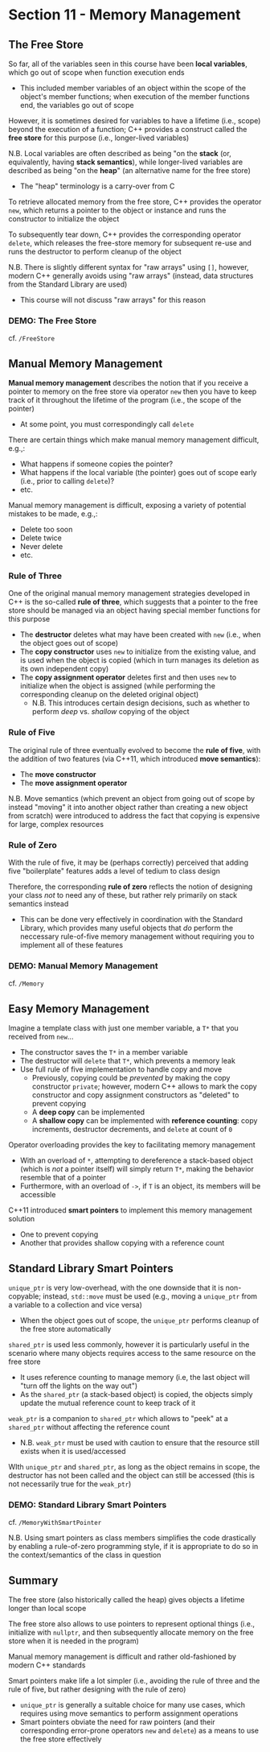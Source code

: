 # Section 11 - Memory Management

## The Free Store

So far, all of the variables seen in this course have been **local variables**, which go out of scope when function execution ends
  * This included member variables of an object within the scope of the object's member functions; when execution of the member functions end, the variables go out of scope

However, it is sometimes desired for variables to have a lifetime (i.e., scope) beyond the execution of a function; C++ provides a construct called the **free store** for this purpose (i.e., longer-lived variables)

N.B. Local variables are often described as being "on the **stack** (or, equivalently, having **stack semantics**), while longer-lived variables are described as being "on the **heap**" (an alternative name for the free store)
  * The "heap" terminology is a carry-over from C

To retrieve allocated memory from the free store, C++ provides the operator `new`, which returns a pointer to the object or instance and runs the constructor to initialize the object

To subsequently tear down, C++ provides the corresponding operator `delete`, which releases the free-store memory for subsequent re-use and runs the destructor to perform cleanup of the object

N.B. There is slightly different syntax for "raw arrays" using `[]`, however, modern C++ generally avoids using "raw arrays" (instead, data structures from the Standard Library are used)
  * This course will not discuss "raw arrays" for this reason

### **DEMO: The Free Store**

cf. `/FreeStore`

## Manual Memory Management

**Manual memory management** describes the notion that if you receive a pointer to memory on the free store via operator `new` then you have to keep track of it throughout the lifetime of the program (i.e., the scope of the pointer)
  * At some point, you must correspondingly call `delete`

There are certain things which make manual memory management difficult, e.g.,:
  * What happens if someone copies the pointer?
  * What happens if the local variable (the pointer) goes out of scope early (i.e., prior to calling `delete`)?
  * etc.

Manual memory management is difficult, exposing a variety of potential mistakes to be made, e.g.,:
  * Delete too soon
  * Delete twice
  * Never delete
  * etc.

### Rule of Three

One of the original manual memory management strategies developed in C++ is the so-called **rule of three**, which suggests that a pointer to the free store should be managed via an object having special member functions for this purpose
  * The **destructor** deletes what may have been created with `new` (i.e., when the object goes out of scope)
  * The **copy constructor** uses `new` to initialize from the existing value, and is used when the object is copied (which in turn manages its deletion as its own independent copy)
  * The **copy assignment operator** deletes first and then uses `new` to initialize when the object is assigned (while performing the corresponding cleanup on the deleted original object)
    * N.B. This introduces certain design decisions, such as whether to perform *deep* vs. *shallow* copying of the object

### Rule of Five

The original rule of three eventually evolved to become the **rule of five**, with the addition of two features (via C++11, which introduced **move semantics**):
  * The **move constructor**
  * The **move assignment operator**

N.B. Move semantics (which prevent an object from going out of scope by instead "moving" it into another object rather than creating a new object from scratch) were introduced to address the fact that copying is expensive for large, complex resources

### Rule of Zero

With the rule of five, it may be (perhaps correctly) perceived that adding five "boilerplate" features adds a level of tedium to class design

Therefore, the corresponding **rule of zero** reflects the notion of designing your class *not* to need any of these, but rather rely primarily on stack semantics instead
  * This can be done very effectively in coordination with the Standard Library, which provides many useful objects that *do* perform the neccessary rule-of-five memory management without requiring you to implement all of these features

### **DEMO: Manual Memory Management**

cf. `/Memory`

## Easy Memory Management

Imagine a template class with just one member variable, a `T*` that you received from `new`...
  * The constructor saves the `T*` in a member variable
  * The destructor will `delete` that `T*`, which prevents a memory leak
  * Use full rule of five implementation to handle copy and move
    * Previously, copying could be *prevented* by making the copy constructor `private`; however, modern C++ allows to mark the copy constructor and copy assignment constructors as "deleted" to prevent copying
    * A **deep copy** can be implemented
    * A **shallow copy** can be implemented with **reference counting**: copy increments, destructor decrements, and `delete` at count of `0`

Operator overloading provides the key to facilitating memory management
  * With an overload of `*`, attempting to dereference a stack-based object (which is *not* a pointer itself) will simply return `T*`, making the behavior resemble that of a pointer
  * Furthermore, with an overload of `->`, if `T` is an object, its members will be accessible

C++11 introduced **smart pointers** to implement this memory management solution
  * One to prevent copying
  * Another that provides shallow copying with a reference count

## Standard Library Smart Pointers

`unique_ptr` is very low-overhead, with the one downside that it is non-copyable; instead, `std::move` must be used (e.g., moving a `unique_ptr` from a variable to a collection and vice versa)
  * When the object goes out of scope, the `unique_ptr` performs cleanup of the free store automatically

`shared_ptr` is used less commonly, however it is particularly useful in the scenario where many objects requires access to the same resource on the free store
  * It uses reference counting to manage memory (i.e, the last object will "turn off the lights on the way out")
  * As the `shared_ptr` (a stack-based object) is copied, the objects simply update the mutual reference count to keep track of it

`weak_ptr` is a companion to `shared_ptr` which allows to "peek" at a `shared_ptr` without affecting the reference count
  * N.B. `weak_ptr` must be used with caution to ensure that the resource still exists when it is used/accessed

WIth `unique_ptr` and `shared_ptr`, as long as the object remains in scope, the destructor has not been called and the object can still be accessed (this is not necessarily true for the `weak_ptr`)

### **DEMO: Standard Library Smart Pointers**

cf. `/MemoryWithSmartPointer`

N.B. Using smart pointers as class members simplifies the code drastically by enabling a rule-of-zero programming style, if it is appropriate to do so in the context/semantics of the class in question

## Summary

The free store (also historically called the heap) gives objects a lifetime longer than local scope

The free store also allows to use pointers to represent optional things (i.e., initialize with `nullptr`, and then subsequently allocate memory on the free store when it is needed in the program)

Manual memory management is difficult and rather old-fashioned by modern C++ standards

Smart pointers make life a lot simpler (i.e., avoiding the rule of three and the rule of five, but rather designing with the rule of zero)
  * `unique_ptr` is generally a suitable choice for many use cases, which requires using move semantics to perform assignment operations
  * Smart pointers obviate the need for raw pointers (and their corresponding error-prone operators `new` and `delete`) as a means to use the free store effectively
